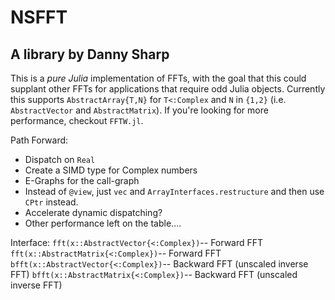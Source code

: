 # NSFFT
## A library by Danny Sharp

This is a *pure Julia* implementation of FFTs, with the goal that this could supplant other FFTs for applications that require odd Julia objects. Currently this supports `AbstractArray{T,N}` for `T<:Complex` and `N` in `{1,2}` (i.e. `AbstractVector` and `AbstractMatrix`). If you're looking for more performance, checkout `FFTW.jl`.

Path Forward:
- Dispatch on `Real`
- Create a SIMD type for Complex numbers
- E-Graphs for the call-graph
- Instead of `@view`, just `vec` and `ArrayInterfaces.restructure` and then use `CPtr` instead.
- Accelerate dynamic dispatching?
- Other performance left on the table....

Interface:
`fft(x::AbstractVector{<:Complex})`-- Forward FFT
`fft(x::AbstractMatrix{<:Complex})`-- Forward FFT
`bfft(x::AbstractVector{<:Complex})`-- Backward FFT (unscaled inverse FFT)
`bfft(x::AbstractMatrix{<:Complex})`-- Backward FFT (unscaled inverse FFT)